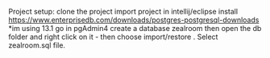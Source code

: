Project setup: clone the project import project in intellij/eclipse install https://www.enterprisedb.com/downloads/postgres-postgresql-downloads *im using 13.1 go in pgAdmin4 create a database zealroom then open the db folder and right click on it - then choose import/restore . Select zealroom.sql file.

